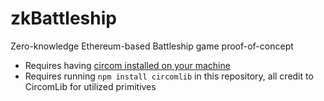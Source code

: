 # zkBattleship

Zero-knowledge Ethereum-based Battleship game proof-of-concept

-   Requires having [circom installed on your machine](https://docs.circom.io/getting-started/installation/)
-   Requires running `npm install circomlib` in this repository, all credit to CircomLib for utilized primitives

